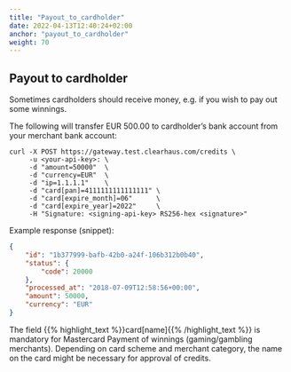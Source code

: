 ```yaml
---
title: "Payout_to_cardholder"
date: 2022-04-13T12:40:24+02:00
anchor: "payout_to_cardholder"
weight: 70
---
```


## Payout to cardholder
Sometimes cardholders should receive money, e.g. if you wish to pay out some winnings.

The following will transfer EUR 500.00 to cardholder’s bank account from your merchant bank account:
```shell
curl -X POST https://gateway.test.clearhaus.com/credits \
     -u <your-api-key>: \
     -d "amount=50000"  \
     -d "currency=EUR"  \
     -d "ip=1.1.1.1"    \
     -d "card[pan]=4111111111111111" \
     -d "card[expire_month]=06"      \
     -d "card[expire_year]=2022"     \
     -H "Signature: <signing-api-key> RS256-hex <signature>"
```
Example response (snippet):
```json
{
    "id": "1b377999-bafb-42b0-a24f-106b312b0b40",
    "status": {
        "code": 20000
    },
    "processed_at": "2018-07-09T12:58:56+00:00",
    "amount": 50000,
    "currency": "EUR"
}
```

The field {{% highlight_text %}}card[name]{{% /highlight_text %}} is mandatory for Mastercard Payment of winnings (gaming/gambling merchants).
Depending on card scheme and merchant category, the name on the card might be necessary for approval of credits.
